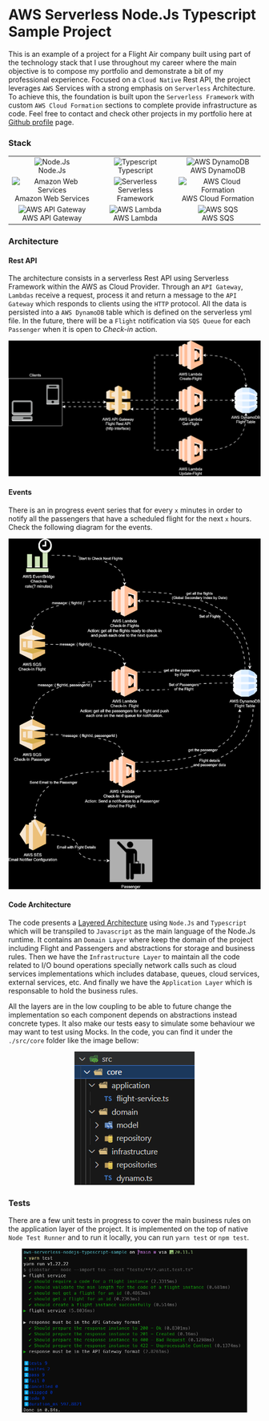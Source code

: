 # AWS Serverless Node.Js Typescript Sample Project

This is an example of a project for a Flight Air company built using part of the technology stack that I use throughout my career where the main objective is to compose my portfolio and demonstrate a bit of my professional experience. Focused on a `Cloud Native` Rest API, the project leverages `AWS` Services with a strong emphasis on `Serverless` Architecture. To achieve this, the foundation is built upon the `Serverless Framework` with custom `AWS Cloud Formation` sections to complete provide infrastructure as code. Feel free to contact and check other projects in my portfolio here at [Github profile](https://github.com/felipeoriani) page.

### Stack

<table align=center border=0 width=100%>
  <tr>
    <td align=center valign=bottom><img src="https://upload.wikimedia.org/wikipedia/commons/d/d9/Node.js_logo.svg" alt="Node.Js" width=125 height="auto" /><br/>Node.Js</td>
    <td align=center valign=bottom><img src="https://upload.wikimedia.org/wikipedia/commons/4/4c/Typescript_logo_2020.svg" alt="Typescript" width=125 height="auto" /><br/>Typescript</td>    
    <td align=center valign=bottom><img src="https://cdn.worldvectorlogo.com/logos/aws-dynamodb.svg" alt="AWS DynamoDB" width=125 height="auto" /><br/>AWS DynamoDB</td>    
  </tr>
  <tr>
    <td align=center valign=bottom><img src="https://upload.wikimedia.org/wikipedia/commons/9/93/Amazon_Web_Services_Logo.svg" alt="Amazon Web Services" width=125 height="auto" /><br/>Amazon Web Services</td>
    <td align=center valign=bottom><img src="https://user-images.githubusercontent.com/2752551/30405068-a7733b34-989e-11e7-8f66-7badaf1373ed.png" alt="Serverless" width=125 height="auto" /><br/>Serverless Framework</td>
    <td align=center valign=bottom><img src="https://cdn.worldvectorlogo.com/logos/aws-cloudformation.svg" alt="AWS Cloud Formation" width=125 height="auto" /><br/>AWS Cloud Formation</td>
  </tr>
  <tr>
    <td align=center valign=bottom><img src="https://cdn.worldvectorlogo.com/logos/aws-api-gateway.svg" alt="AWS API Gateway" width=125 height="auto" /><br/>AWS API Gateway</td>
    <td align=center valign=bottom><img src="https://cdn.worldvectorlogo.com/logos/aws-lambda.svg" alt="AWS Lambda" width=125 height="auto" /><br/>AWS Lambda</td>    
    <td align=center valign=bottom><img src="https://cdn.worldvectorlogo.com/logos/aws-sqs.svg" alt="AWS SQS" width=125 height="auto" /><br/>AWS SQS</td>
  </tr>
</table>

### Architecture

#### Rest API

The architecture consists in a serverless Rest API using Serverless Framework within the AWS as Cloud Provider. Through an `API Gateway`, `Lambdas` receive a request, process it and return a message to the `API Gateway` which responds to clients using the `HTTP` protocol. All the data is persisted into a `AWS DynamoDB` table which is defined on the serverless yml file. In the future, there will be a `Flight` notification via `SQS Queue` for each `Passenger` when it is open to _Check-in_ action.

<p align=center>
  <img src="docs/rest-api-diagram.svg" alt="Architecture Diagram for Flight Service" />
</p>

#### Events

There is an in progress event series that for every `x` minutes in order to notify all the passengers that have a scheduled flight for the next `x` hours. Check the following diagram for the events.

<p align=center>
  <img src="docs/events-diagram.svg" alt="Event Diagram for Flight Service" />
</p>

#### Code Architecture

The code presents a [Layered Architecture](https://www.oreilly.com/library/view/software-architecture-patterns/9781491971437/ch01.html) using `Node.Js` and `Typescript` which will be transpiled to `Javascript` as the main language of the Node.Js runtime. It contains an `Domain Layer` where keep the domain of the project including Flight and Passengers and abstractions for storage and business rules. Then we have the `Infrastructure Layer` to maintain all the code related to I/O bound operations specially network calls such as cloud services implementations which includes database, queues, cloud services, external services, etc. And finally we have the `Application Layer` which is responsable to hold the business rules.

All the layers are in the low coupling to be able to future change the implementation so each component depends on abstractions instead concrete types. It also make our tests easy to simulate some behaviour we may want to test using Mocks. In the code, you can find it under the `./src/core` folder like the image bellow:

<p align=center>
<img src="docs/code-architecture.png" />
</p>

### Tests

There are a few unit tests in progress to cover the main business rules on the application layer of the project. It is implemented on the top of native `Node Test Runner` and to run it locally, you can run `yarn test` or `npm test`.

<p align=center>
<img src="docs/test-results.png" width="450" />
</p>
